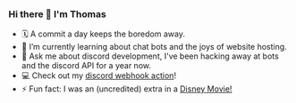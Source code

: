 ### Hi there 👋 I'm Thomas

- 🗓️ A commit a day keeps the boredom away.
- 🌱 I’m currently learning about chat bots and the joys of website hosting.
- 💬 Ask me about discord development, I've been hacking away at bots and the discord API for a year now. 
- 💻 Check out my [discord webhook action](https://github.com/tsickert/discord-webhook)!
- ⚡ Fun fact: I was an (uncredited) extra in a [Disney Movie!](https://www.imdb.com/title/tt0397113/)



<!--
**tsickert/tsickert** is a ✨ _special_ ✨ repository because its `README.md` (this file) appears on your GitHub profile.

Here are some ideas to get you started:

- 🔭 I’m currently working on ...
- 🌱 I’m currently learning ...
- 👯 I’m looking to collaborate on ...
- 🤔 I’m looking for help with ...
- 💬 Ask me about ...
- 📫 How to reach me: ...
- 😄 Pronouns: ...
- ⚡ Fun fact: ...
-->
